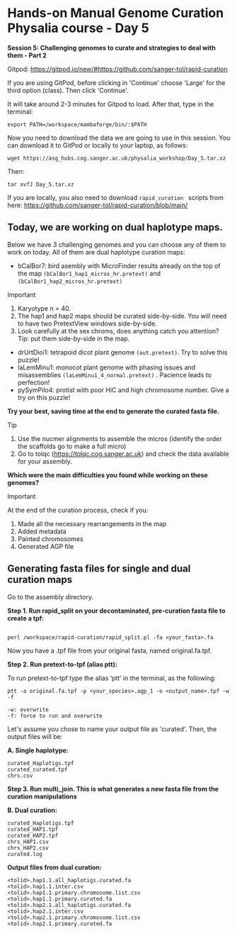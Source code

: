 # Hands-on Manual Genome Curation Physalia course - Day 5

**Session 5: Challenging genomes to curate and strategies to deal with them - Part 2**


Gitpod: https://gitpod.io/new/#https://github.com/sanger-tol/rapid-curation

If you are using GitPod, before clicking in 'Continue' choose 'Large' for the third option (class). Then click 'Continue'.

It will take around 2-3 minutes for Gitpod to load. After that, type in the terminal: 

```
export PATH=/workspace/mambaforge/bin/:$PATH

```


Now you need to download the data we are going to use in this session. You can download it to GitPod or locally to your laptop, as follows:


```
wget https://asg_hubs.cog.sanger.ac.uk/physalia_workshop/Day_5.tar.xz
```

Then:

```
tar xvfJ Day_5.tar.xz
```

If you are locally, you also need to download ```rapid_curation ``` scripts from here: https://github.com/sanger-tol/rapid-curation/blob/main/



## Today, we are working on dual haplotype maps.

Below we have 3 challenging genomes and you can choose any of them to work on today. All of them are dual haplotype curation maps:

- bCalBor7: bird asembly with MicroFinder results already on the top of the map ``` (bCalBor1_hap1_micros_hr.pretext) ``` and ``` (bCalBor1_hap2_micros_hr.pretext) ```

> [!IMPORTANT]
> 1. Karyotype n = 40. 
> 2. The hap1 and hap2 maps should be curated side-by-side. You will need to have two PretextView windows side-by-side.
> 3. Look carefully at the sex chroms, does anything catch you attention? Tip: put them side-by-side in the map.

- drUrtDioi1: tetrapoid dicot plant genome ``` (out.pretext) ```. Try to solve this puzzle!
- laLemMinu1: monocot plant genome with phasing issues and misassemblies ``` (laLemMinu1_4_normal.pretext) ``` . Pacience leads to perfection!
- pySymPilo4: protist with poor HiC and high chromosome number. Give a try on this puzzle!


**Try your best, saving time at the end to generate the curated fasta file.**


> [!TIP]
> 1. Use the nucmer alignments to assemble the micros (identify the order the scaffolds go to make a full micro)
> 2. Go to tolqc (https://tolqc.cog.sanger.ac.uk) and check the data available for your assembly.

**Which were the main difficulties you found while working on these genomes?**

> [!IMPORTANT]
> At the end of the curation process, check if you:
> 1. Made all the necessary rearrangements in the map
> 2. Added metadata
> 3. Painted chromosomes
> 4. Generated AGP file

## Generating fasta files for single and dual curation maps


Go to the assembly directory.

**Step 1. Run rapid_split on your decontaminated, pre-curation fasta file to create a tpf:**

```

perl /workspace/rapid-curation/rapid_split.pl -fa <your_fasta>.fa

```

Now you have a .tpf file from your original fasta, named original.fa.tpf.


**Step 2. Run pretext-to-tpf (alias ptt):**

To run pretext-to-tpf type the alias ‘ptt’ in the terminal, as the following:

```
ptt -a original.fa.tpf -p <your_species>.agp_1 -o <output_name>.tpf -w -f

```


```
-w: overwrite 
-f: force to run and overwrite
```

Let's assume you chose to name your output file as 'curated'. Then, the output files will be:

**A. Single haplotype:**

```
curated_Haplotigs.tpf
curated_curated.tpf
chrs.csv

```

**Step 3. Run multi_join. This is what generates a new fasta file from the curation manipulations**

**B. Dual curation:**

```
curated_Haplotigs.tpf
curated_HAP1.tpf
curated_HAP2.tpf
chrs_HAP1.csv
chrs_HAP2.csv
curated.log
```


**Output files from dual curation:**

```
<tolid>.hap1.1.all_haplotigs.curated.fa
<tolid>.hap1.1.inter.csv
<tolid>.hap1.1.primary.chromosome.list.csv
<tolid>.hap1.1.primary.curated.fa
<tolid>.hap2.1.all_haplotigs.curated.fa
<tolid>.hap2.1.inter.csv
<tolid>.hap2.1.primary.chromosome.list.csv
<tolid>.hap2.1.primary.curated.fa
```
